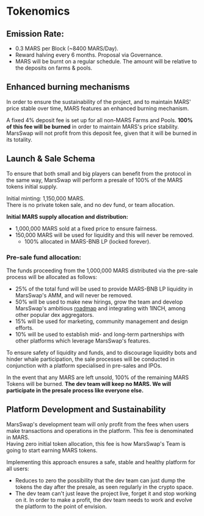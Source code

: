 # Tokenomics

## **Emission Rate:**

* 0.3 MARS per Block \(~8400 MARS/Day\).
* Reward halving every 6 months. Proposal via Governance.
* MARS will be burnt on a regular schedule. The amount will be relative to the deposits on farms & pools.

## **Enhanced burning mechanisms**

In order to ensure the sustainability of the project, and to maintain MARS' price stable over time, MARS features an enhanced burning mechanism.

A fixed 4% deposit fee is set up for all non-MARS Farms and Pools. **100% of this fee will be burned** in order to maintain MARS's price stability. MarsSwap will not profit from this deposit fee, given that it will be burned in its totality.

## **Launch & Sale Schema**

To ensure that both small and big players can benefit from the protocol in the same way, MarsSwap will perform a presale of 100% of the MARS tokens initial supply.

Initial minting: 1,150,000 MARS.  
There is no private token sale, and no dev fund, or team allocation.  
  
**Initial MARS supply allocation and distribution:**

* 1,000,000 MARS sold at a fixed price to ensure fairness.
* 150,000 MARS will be used for liquidity and this will never be removed.
  * 100% allocated in MARS-BNB LP \(locked forever\).

### 

### Pre-sale fund allocation:

The funds proceeding from the 1,000,000 MARS distributed via the pre-sale process will be allocated as follows:

* 25% of the total fund will be used to provide MARS-BNB LP liquidity in MarsSwap's AMM, and will never be removed.
* 50% will be used to make new hirings, grow the team and develop MarsSwap's ambitious [roadmap](https://docs.marsswap.finance/roadmap) and integrating with 1INCH, among other popular dex aggregators.
* 15% will be used for marketing, community management and design efforts.
* 10% will be used to establish mid- and long-term partnerships with other platforms which leverage MarsSwap's features.



To ensure safety of liquidity and funds, and to discourage liquidity bots and hinder whale participation, the sale processes will be conducted in conjunction with a platform specialised in pre-sales and IPOs.

In the event that any MARS are left unsold, 100% of the remaining MARS Tokens will be burned. **The dev team will keep no MARS. We will participate in the presale process like everyone else.**

## Platform Development and Sustainability

MarsSwap's development team will only profit from the fees when users make transactions and operations in the platform. This fee is denominated in MARS.  
Having zero initial token allocation, this fee is how MarsSwap's Team is going to start earning MARS tokens.

  
Implementing this approach ensures a safe, stable and healthy platform for all users:

* Reduces to zero the possibility that the dev team can just dump the tokens the day after the presale, as seen regularly in the crypto space.
* The dev team can't just leave the project live, forget it and stop working on it. In order to make a profit, the dev team needs to work and evolve the platform to the point of envision.

